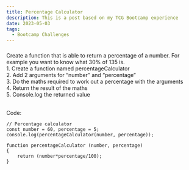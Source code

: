 ```yaml
---
title: Percentage Calculator
description: This is a post based on my TCG Bootcamp experience
date: 2023-05-03
tags:
  - Bootcamp Challenges
---
```


<body>
    <h3 Task: Percentage Calculator></h3>
    Create a function that is able to return a percentage of a number. For example you want to know what 30% of 135 is.
    <br>1. Create a function named percentageCalculator
    <br>2. Add 2 arguments for “number” and “percentage”
    <br>3. Do the maths required to work out a percentage with the arguments
    <br>4. Return the result of the maths
    <br>5. Console.log the returned value
</body>

<br>Code:

```diff-js
// Percentage calculator
const number = 60, percentage = 5;
console.log(percentageCalculator(number, percentage));

function percentageCalculator (number, percentage)
{
    return (number*percentage/100);
}
```

<script>

// Get required values from user
var number = Number(prompt("Enter the number:"));
var percentage = Number(prompt("Enter the percentage:"));

console.log(percentage + "% of" + number + "=" + percentageCalculator(number, percentage));

function percentageCalculator (number, percentage)
// Percentage calculator
{
    return (number*percentage/100);
}
</script>
